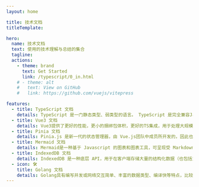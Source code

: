 ```yaml
---
layout: home

title: 技术文档
titleTemplate: 

hero:
  name: 技术文档
  text: 使用的技术理解与总结的集合
  tagline: 
  actions:
    - theme: brand
      text: Get Started
      link: /typescript/0_in.html
    # - theme: alt
    #   text: View on GitHub
    #   link: https://github.com/vuejs/vitepress

features:
  - title: TypeScript 文档
    details: TypeScript 是一门静态类型、弱类型的语言。 TypeScript 是完全兼容JavaScript 的，它不会修改JavaScript 运行时的特性。 
  - title: Vue3 文档
    details: Vue3提供了更好的性能，更小的捆绑包体积，更好的TS集成，用于处理大规模用例的新API。
  - title: Pinia 文档
    details: Pinia.js 是新一代的状态管理器，由 Vue.js团队中成员所开发的，因此也被认为是下一代的 Vuex，即 Vuex5.x，在 Vue3.0 的项目中使用也是备受推崇。 
  - title: Mermaid 文档
    details: Mermaid是一种基于 Javascript 的图表和图表工具，可呈现受 Markdown 启发的文本定义以动态创建和修改图表。 
  - title: IndexedDB 文档 
    details: IndexedDB 是一种底层 API，用于在客户端存储大量的结构化数据（也包括文件/二进制大型对象（blobs））。 
  - icon: 🛠️
    title: Golang 文档 
    details: Golang具有编写并发或网络交互简单、丰富的数据类型、编译快等特点，比较适合于高性能、高并发场景。 
---
```



